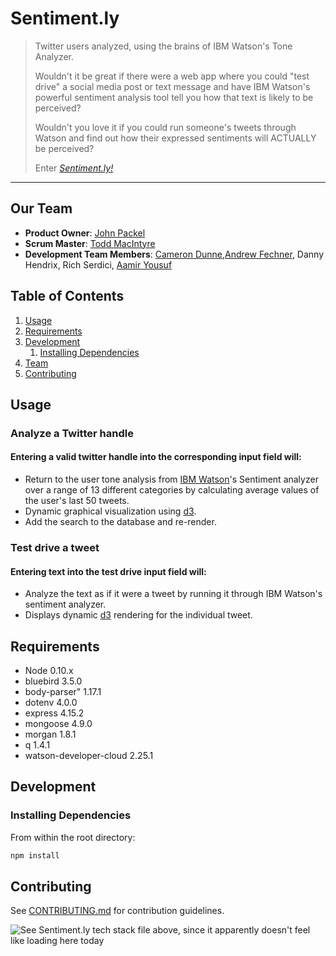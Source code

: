 # Sentiment.ly

> Twitter users analyzed, using the brains of IBM Watson's Tone Analyzer.
>
> Wouldn't it be great if there were a web app where you could "test drive" a social media post or text message and have IBM Watson's powerful sentiment analysis tool tell you how that text is likely to be perceived?
>
> Wouldn't you love it if you could run someone's tweets through Watson and find out how their expressed sentiments will ACTUALLY be perceived?
>
> Enter [*Sentiment.ly!*](http://sample-env.zhtjbs6sdb.us-west-2.elasticbeanstalk.com/)
>
***


## Our Team

  - __Product Owner__: [John Packel](https://twitter.com/jpackel)
  - __Scrum Master__: [Todd MacIntyre](https://twitter.com/toddmacintyre)
  - __Development Team Members__: [Cameron Dunne](https://twitter.com/cameronadunne),[Andrew Fechner](https://twitter.com/AndrewFechner), Danny Hendrix, Rich Serdici, [Aamir Yousuf](https://twitter.com/whyaamir)


## Table of Contents

1. [Usage](#usage)
1. [Requirements](#requirements)
1. [Development](#development)
    1. [Installing Dependencies](#installing-dependencies)
1. [Team](#our-team)
1. [Contributing](#contributing)


## Usage

### Analyze a Twitter handle

#### Entering a valid twitter handle into the corresponding input field will:
  * Return to the user tone analysis from [IBM Watson](https://www.ibm.com/watson/)'s Sentiment analyzer over a range of 13 different categories by calculating average values of the user's last 50 tweets.
  * Dynamic graphical visualization using [d3](https://d3js.org/).
  * Add the search to the database and re-render.

### Test drive a tweet

#### Entering text into the test drive input field will:
  * Analyze the text as if it were a tweet by running it through IBM Watson's sentiment analyzer.
  * Displays dynamic [d3](https://d3js.org/) rendering for the individual tweet.


## Requirements

- Node 0.10.x
- bluebird 3.5.0
- body-parser" 1.17.1
- dotenv 4.0.0
- express 4.15.2
- mongoose 4.9.0
- morgan 1.8.1
- q 1.4.1
- watson-developer-cloud 2.25.1


## Development

### Installing Dependencies

From within the root directory:

```sh
npm install
```


## Contributing

See [CONTRIBUTING.md](CONTRIBUTING.md) for contribution guidelines.

![See Sentiment.ly tech stack file above, since it apparently doesn't feel like loading here today](
https://cloud.githubusercontent.com/assets/19581802/24165435/c010acae-0e46-11e7-86bc-8379c48e81d1.png)
